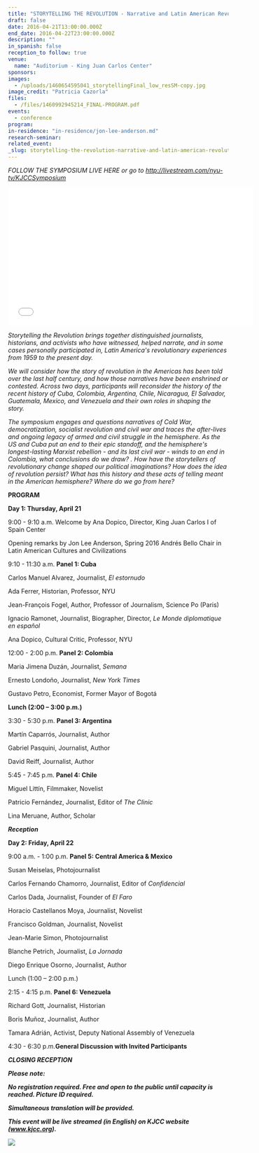 ```yaml
---
title: "STORYTELLING THE REVOLUTION - Narrative and Latin American Revolutionary Politics 1959-2016 - SYMPOSIUM"
draft: false
date: 2016-04-21T13:00:00.000Z
end_date: 2016-04-22T23:00:00.000Z
description: ""
in_spanish: false
reception_to follow: true
venue:
  name: "Auditorium - King Juan Carlos Center"
sponsors:
images:
  - /uploads/1460654595041_storytellingFinal_low_resSM-copy.jpg
image_credit: "Patricia Cazorla"
files:
  - /files/1460992945214_FINAL-PROGRAM.pdf
events:
  - conference
program:
in-residence: "in-residence/jon-lee-anderson.md"
research-seminar:
related_event:
_slug: storytelling-the-revolution-narrative-and-latin-american-revolutionary-politics-1959-2016-symposium
---
```


_FOLLOW THE SYMPOSIUM LIVE HERE or go to [http://livestream.com/<wbr>nyu-tv/KJCCSymposium](http://livestream.com/nyu-tv/KJCCSymposium)_

<iframe id="ls_embed_1461187937" src="//livestream.com/accounts/13327241/events/5233344/player?width=560&amp;height=315&amp;autoPlay=true&amp;mute=false" width="560" height="315" frameborder="0" scrolling="no"></iframe>

_Storytelling the Revolution brings together distinguished journalists, historians, and activists who have witnessed, helped narrate, and in some cases personally participated in, Latin America's revolutionary experiences from 1959 to the present day._

_We will consider how the story of revolution in the Americas has been told over the last half century, and how those narratives have been enshrined or contested. Across two days, participants will reconsider the history of the recent history of Cuba, Colombia, Argentina, Chile, Nicaragua, El Salvador, Guatemala, Mexico, and Venezuela and their own roles in shaping the story._

_The symposium engages and questions narratives of Cold War, democratization, socialist revolution and civil war and traces the after-lives and ongoing legacy of armed and civil struggle in the hemisphere. As the US and Cuba put an end to their epic standoff, and the hemisphere's longest-lasting Marxist rebellion - and its last civil war - winds to an end in Colombia, what conclusions do we draw? . How have the storytellers of revolutionary change shaped our political imaginations? How does the idea of revolution persist? What has this history and these acts of telling meant in the American hemisphere? Where do we go from here?_

**PROGRAM**

**Day 1: Thursday, April 21**

9:00 - 9:10 a.m. Welcome by Ana Dopico, Director, King Juan Carlos I of Spain Center

Opening remarks by Jon Lee Anderson, Spring 2016 Andrés Bello Chair in Latin American Cultures and Civilizations

9:10 - 11:30 a.m. **Panel 1: Cuba**

Carlos Manuel Alvarez, Journalist, _El estornudo_

Ada Ferrer, Historian, Professor, NYU

Jean-François Fogel, Author, Professor of Journalism, Science Po (Paris)

Ignacio Ramonet, Journalist, Biographer, Director, _Le Monde diplomatique en español_

Ana Dopico, Cultural Critic, Professor, NYU

12:00 - 2:00 p.m. **Panel 2: Colombia**

Maria Jimena Duzán, Journalist, _Semana_

Ernesto Londoño, Journalist, _New York Times_

Gustavo Petro, Economist, Former Mayor of Bogotá

**Lunch (2:00 – 3:00 p.m.)**

3:30 - 5:30 p.m. **Panel 3: Argentina**

Martín Caparrós, Journalist, Author

Gabriel Pasquini, Journalist, Author

David Reiff, Journalist, Author

5:45 - 7:45 p.m. **Panel 4: Chile**

Miguel Littín, Filmmaker, Novelist

Patricio Fernández, Journalist, Editor of _The Clinic_

Lina Meruane, Author, Scholar

**_Reception_**

**Day 2: Friday, April 22**

9:00 a.m. - 1:00 p.m. **Panel 5: Central America & Mexico**

Susan Meiselas, Photojournalist

Carlos Fernando Chamorro, Journalist, Editor of _Confidencial_

Carlos Dada, Journalist, Founder of _El Faro_

Horacio Castellanos Moya, Journalist, Novelist

Francisco Goldman, Journalist, Novelist

Jean-Marie Simon, Photojournalist

Blanche Petrich, Journalist, _La Jornada_

Diego Enrique Osorno, Journalist, Author

Lunch (1:00 – 2:00 p.m.)

2:15 - 4:15 p.m. **Panel 6: Venezuela**

Richard Gott, Journalist, Historian

Boris Muñoz, Journalist, Author

Tamara Adrián, Activist, Deputy National Assembly of Venezuela

4:30 - 6:30 p.m.**General Discussion with Invited Participants**

**_CLOSING RECEPTION_**

**_Please note:_**

**_No registration required. Free and open to the public until capacity is reached. Picture ID required._**

**_Simultaneous translation will be provided._**

**_This event will be live streamed (in English) on KJCC website (www.kjcc.org)._**

![](/uploads/1460676295483_image.jpeg)

